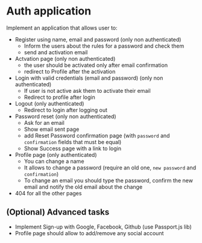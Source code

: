 # Auth application
Implement an application that allows user to:
- Register using name, email and password (only non authenticated)
  - Inform the users about the rules for a password and check them
  - send and activation email
- Actvation page (only non authenticated)
  - the user should be activated only after email confirmation
  - redirect to Profile after the activation
- Login with valid credentials (email and password) (only non authenticated)
  - If user is not active ask them to activate their email
  - Redirect to profile after login
- Logout (only authenticated)
  - Redirect to login after logging out
- Password reset (only non authenticated)
  - Ask for an email
  - Show email sent page
  - add Reset Password confirmation page (with `password` and `confirmation` fields that must be equal)
  - Show Success page with a link to login
- Profile page (only authenticated)
  - You can change a name
  - It allows to change a password (require an old one, `new password` and `confirmation`)
  - To change an email you should type the password, confirm the new email and notify the old email about the change
- 404 for all the other pages

## (Optional) Advanced tasks
- Implement Sign-up with Google, Facebook, Github (use Passport.js lib)
- Profile page should allow to add/remove any social account
